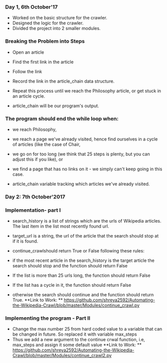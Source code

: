 ### Day 1, 6th October'17

+ Worked on the basic structure for the crawler.
+ Designed the logic for the crawler.
+ Divided the project into 2 smaller modules. 

### Breaking the Problem into Steps

+ Open an article
+ Find the first link in the article
+ Follow the link
+ Record the link in the article_chain data structure.
+ Repeat this process until we reach the Philosophy article, or get stuck in an article cycle.

+ article_chain will be our program's output. 

### The program should end the while loop when:

+ we reach Philosophy,
+ we reach a page we've already visited, hence find ourselves in a cycle of articles (like the case of Chair,
+ we go on for too long (we think that 25 steps is plenty, but you can adjust this if you like), or
+ we find a page that has no links on it - we simply can't keep going in this case.

+ article_chain variable tracking which articles we've already visited. 

### Day 2: 7th October'2017

### Implementation- part I

+ search_history is a list of strings which are the urls of Wikipedia articles. The last item in the list most recently found url.
+ target_url is a string, the url of the article that the search should stop at if it is found.

+ continue_crawlshould return True or False following these rules:
+ if the most recent article in the search_history is the target article the search should stop and the function should return  False
+ If the list is more than 25 urls long, the function should return False
+ If the list has a cycle in it, the function should return False
+ otherwise the search should continue and the function should return True.
**Link to Work: ** https://github.com/shreya2592/Automating-the-Wikipedia-Crawl/blob/master/Modules/continue_crawl.py

###  Implementing the program - Part II

+ Change the max number 25 from hard coded value to a variable that can be changed in future. So replaced it with variable max_steps
+ Thus we add a new argument to the continue crwal function, i.e, max_steps and assign it some default value 
**Link to Work: ** https://github.com/shreya2592/Automating-the-Wikipedia-Crawl/blob/master/Modules/continue_crawl2.py




